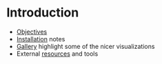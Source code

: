 # Introduction

* [Objectives](Objectives.md)
* [Installation](Installation.md) notes
* [Gallery](Gallery.md) highlight some of the nicer visualizations
* External [resources](Resources.md) and tools
